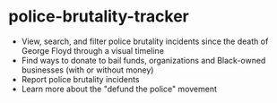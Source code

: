# police-brutality-tracker
 - View, search, and filter police brutality incidents since the death of George Floyd through a visual timeline
 - Find ways to donate to bail funds, organizations and Black-owned businesses (with or without money)
 - Report police brutality incidents
 - Learn more about the "defund the police" movement
